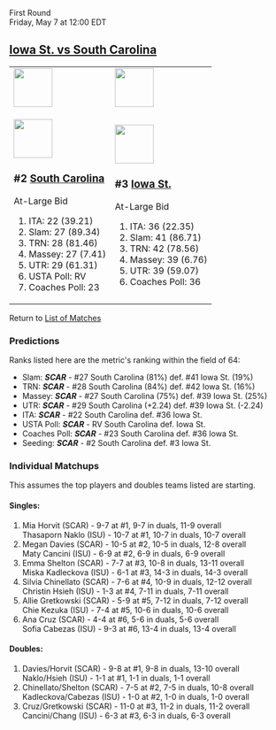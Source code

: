 First Round  
Friday, May 7 at 12:00 EDT
## [Iowa St. vs South Carolina](https://www.ncaa.com/game/5833669) 

<table>  
<tr><td><a href="../index.md"><img src="https://www.ncaa.com/sites/default/files/images/logos/schools/s/south-carolina.70.png" width="70" height="70" /></a></td><td><a href="../index.md"><img src="https://www.ncaa.com/sites/default/files/images/logos/schools/i/iowa-st.70.png" width="70" height="70" /></a></td></tr>  
<tr><td>  

<a href="../index.md"><img src="https://www.ncaa.com/sites/default/files/images/logos/schools/s/south-carolina.70.png" width="70" height="70" /></a>  

<h3>#2 <a href="../index.md">South Carolina</a></h3>  

At-Large Bid  

<ol>  
<li>ITA: 22 (39.21)</li>  
<li>Slam: 27 (89.34)</li>  
<li>TRN: 28 (81.46)</li>  
<li>Massey: 27 (7.41)</li>  
<li>UTR: 29 (61.31)</li>  
<li>USTA Poll: RV</li>  
<li>Coaches Poll: 23</li>  
</ol>  

</td><td>  

<a href="../index.md"><img src="https://www.ncaa.com/sites/default/files/images/logos/schools/i/iowa-st.70.png" width="70" height="70" /></a>  

<h3>#3 <a href="../index.md">Iowa St.</a></h3>  

At-Large Bid  

<ol>  
<li>ITA: 36 (22.35)</li>  
<li>Slam: 41 (86.71)</li>  
<li>TRN: 42 (78.56)</li>  
<li>Massey: 39 (6.76)</li>  
<li>UTR: 39 (59.07)</li>  
<li>Coaches Poll: 36</li>  
</ol>  

</td></tr></table>  

Return to [List of Matches](../index.md)  

### Predictions  

Ranks listed here are the metric's ranking within the field of 64:  
- Slam: ***SCAR*** - #27 South Carolina (81%) def. #41 Iowa St. (19%)  
- TRN: ***SCAR*** - #28 South Carolina (84%) def. #42 Iowa St. (16%)  
- Massey: ***SCAR*** - #27 South Carolina (75%) def. #39 Iowa St. (25%)  
- UTR: ***SCAR*** - #29 South Carolina (+2.24) def. #39 Iowa St. (-2.24)  
- ITA: ***SCAR*** - #22 South Carolina def. #36 Iowa St.  
- USTA Poll: ***SCAR*** - RV South Carolina def. Iowa St.  
- Coaches Poll: ***SCAR*** - #23 South Carolina def. #36 Iowa St.  
- Seeding: ***SCAR*** - #2 South Carolina def. #3 Iowa St.  

### Individual Matchups  

This assumes the top players and doubles teams listed are starting.  

#### Singles:  
1. Mia Horvit (SCAR) - 9-7 at #1, 9-7 in duals, 11-9 overall  
   Thasaporn Naklo (ISU) - 10-7 at #1, 10-7 in duals, 10-7 overall
2. Megan Davies (SCAR) - 10-5 at #2, 10-5 in duals, 12-8 overall  
   Maty Cancini (ISU) - 6-9 at #2, 6-9 in duals, 6-9 overall
3. Emma Shelton (SCAR) - 7-7 at #3, 10-8 in duals, 13-11 overall  
   Miska Kadleckova (ISU) - 6-1 at #3, 14-3 in duals, 14-3 overall
4. Silvia Chinellato (SCAR) - 7-6 at #4, 10-9 in duals, 12-12 overall  
   Christin Hsieh (ISU) - 1-3 at #4, 7-11 in duals, 7-11 overall
5. Allie Gretkowski (SCAR) - 5-9 at #5, 7-12 in duals, 7-12 overall  
   Chie Kezuka (ISU) - 7-4 at #5, 10-6 in duals, 10-6 overall
6. Ana Cruz (SCAR) - 4-4 at #6, 5-6 in duals, 5-6 overall  
   Sofia Cabezas (ISU) - 9-3 at #6, 13-4 in duals, 13-4 overall

#### Doubles:  
1. Davies/Horvit (SCAR) - 9-8 at #1, 9-8 in duals, 13-10 overall  
   Naklo/Hsieh (ISU) - 1-1 at #1, 1-1 in duals, 1-1 overall
2. Chinellato/Shelton (SCAR) - 7-5 at #2, 7-5 in duals, 10-8 overall  
   Kadleckova/Cabezas (ISU) - 1-0 at #2, 1-0 in duals, 1-0 overall
3. Cruz/Gretkowski (SCAR) - 11-0 at #3, 11-2 in duals, 11-2 overall  
   Cancini/Chang (ISU) - 6-3 at #3, 6-3 in duals, 6-3 overall